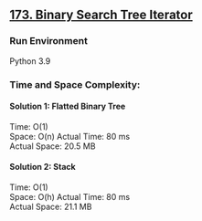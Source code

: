 ## [173. Binary Search Tree Iterator](https://leetcode.com/problems/binary-search-tree-iterator/)

### Run Environment
Python 3.9

### Time and Space Complexity:
#### Solution 1: Flatted Binary Tree
Time: O(1)  
Space: O(n)
Actual Time: 80 ms  
Actual Space: 20.5 MB

#### Solution 2: Stack
Time: O(1)  
Space: O(h)
Actual Time: 80 ms  
Actual Space: 21.1 MB

